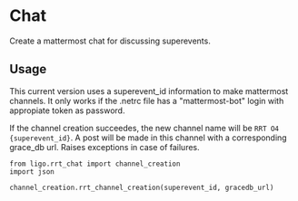 # Chat

Create a mattermost chat for discussing superevents.

## Usage

This current version uses a superevent_id information
to make mattermost channels. It only works if the .netrc 
file has a "mattermost-bot" login with appropiate token as password. 

If the channel creation succeedes, the new channel 
name will be `RRT O4 {superevent_id}`. A post will be 
made in this channel with a corresponding 
grace_db url. Raises exceptions in case of failures.

```
from ligo.rrt_chat import channel_creation
import json

channel_creation.rrt_channel_creation(superevent_id, gracedb_url)

```
